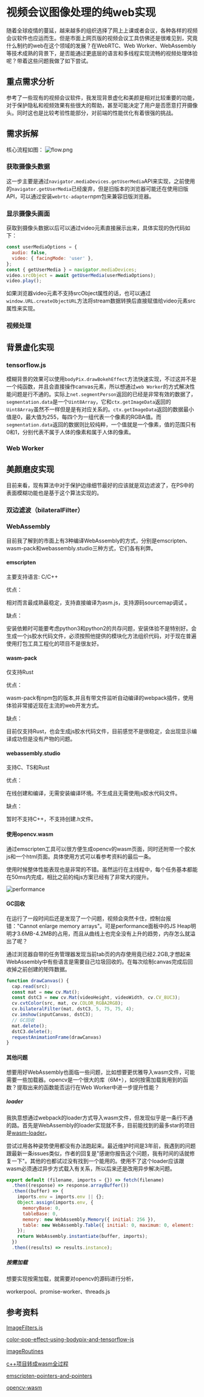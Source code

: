 # 视频会议图像处理的纯web实现

随着全球疫情的蔓延，越来越多的组织选择了网上上课或者会议，各种各样的视频会议软件也应运而生。但是市面上网页版的视频会议工具仿佛还是很难见到，究竟什么制约的web在这个领域的发展？在WebRTC、Web Worker、WebAssembly等技术成熟的背景下，是否能通过更底层的语言和多线程实现流畅的视频处理体验呢？带着这些问题我做了如下尝试。


## 重点需求分析

参考了一些现有的视频会议软件，我发现背景虚化和美颜是相对比较重要的功能，对于保护隐私和视频效果有些很大的帮助，甚至可能决定了用户是否愿意打开摄像头。同时这也是比较考验性能部分，对前端的性能优化有着很强的挑战。

## 需求拆解

核心流程如图：
![flow.png](images/flow.png)

### 获取摄像头数据

这一步主要是通过`navigator.mediaDevices.getUserMedia`API来实现，之前使用的`navigator.getUserMedia`已经废弃，但是旧版本的浏览器可能还在使用旧版API，可以通过安装`webrtc-adapter`npm包来兼容旧版浏览器。

### 显示摄像头画面

获取到摄像头数据以后可以通过video元素直接展示出来，具体实现的伪代码如下：
```js
const userMediaOptions = {
  audio: false, 
  video: { facingMode: 'user' },
};
const { getUserMedia } = navigator.mediaDevices;
video.srcObject = await getUserMedia(userMediaOptions);
video.play();
```
如果浏览器video元素不支持srcObject属性的话，也可以通过`window.URL.createObjectURL`方法将stream数据转换后直接赋值给video元素src属性来实现。

### 视频处理



## 背景虚化实现

### tensorflow.js

模糊背景的效果可以使用`bodyPix.drawBokehEffect`方法快速实现，不过这并不是一个纯函数，并且会直接操作canvas元素，所以想通过`web Worker`的方式解决性能问题是行不通的。实际上`net.segmentPerson`返回的已经是非常有效的数据了，`segmentation.data`是一个`Uint8Array`，它和`ctx.getImageData`返回的`Uint8Array`虽然不一样但是是有对应关系的。`ctx.getImageData`返回的数据最小值是0，最大值为255，每四个为一组代表一个像素的RGBA值。而`segmentation.data`返回的数据则比较纯粹，一个值就是一个像素，值的范围只有0和1，分别代表不属于人体的像素和属于人体的像素。

### Web Worker

## 美颜磨皮实现

目前来看，现有算法中对于保护边缘细节最好的应该就是双边滤波了，在PS中的表面模糊功能也是基于这个算法实现的。

### 双边滤波（bilateralFilter）

### WebAssembly

目前我了解到的市面上有3种编译WebAssembly的方式，分别是emscripten、wasm-pack和webassembly.studio三种方式，它们各有利弊。

#### emscripten

主要支持语言: C/C++

优点：

相对而言最成熟最稳定，支持直接编译为asm.js，支持源码sourcemap调试 。

缺点：

安装依赖时可能要考虑python3和python2的共存问题，安装体验不是特别好。会生成一个js胶水代码文件，必须按照他提供的模块化方法组织代码，对于现在普遍使用打包工具工程化的项目不是很友好。

#### wasm-pack

仅支持Rust

优点：

wasm-pack有npm包的版本,并且有带文件监听自动编译的webpack插件，使用体验非常接近现在主流的web开发方式。

缺点：

目前仅支持Rust，也会生成js胶水代码文件，目前感觉不是很稳定，会出现显示编译成功但是没有产物的问题。

#### webassembly.studio

支持C、TS和Rust

优点：

在线创建和编译，无需安装编译环境。不生成且无需使用js胶水代码文件。

缺点：

暂时不支持C++，不支持创建.h文件。

#### 使用opencv.wasm

通过emscripten工具可以很方便生成opencv的wasm页面，同时还附带一个胶水js和一个html页面。具体使用方式可以看参考资料的最后一条。

使用时候整体性能表现也是非常的不错。虽然运行在主线程中，每个任务基本都能在50ms内完成，相比之前的纯js方案已经有了非常大的提升。

![performance](images/performance.png)

#### GC回收

在运行了一段时间后还是发现了一个问题，视频会突然卡住，控制台报错："Cannot enlarge memory arrays"。可是performance面板中的JS Heap明明才3.6MB-4.2MB的占用，而且从曲线上也完全没有上升的趋势，内存怎么就溢出了呢？

通过浏览器自带的任务管理器发现当前tab页的内存使用竟已经2.2GB,才想起来WebAssembly中有些语言是需要自己垃圾回收的。在每次绘制canvas完成后回收掉之前创建的矩阵数据。

```js
function drawCanvas() {
  cap.read(src);
  const mat = new cv.Mat();
  const dstC3 = new cv.Mat(videoHeight, videoWidth, cv.CV_8UC3);
  cv.cvtColor(src, mat, cv.COLOR_RGBA2RGB);
  cv.bilateralFilter(mat, dstC3, 5, 75, 75, 4);
  cv.imshow(inputCanvas, dstC3);
  // GC回收
  mat.delete();
  dstC3.delete();
  requestAnimationFrame(drawCanvas)
}
```

#### 其他问题

想要用好WebAssembly也面临一些问题，比如想要更优雅导入wasm文件，可能需要一些加载器。opencv是一个很大的库（6M+），如何按需加载我用到的函数？提取出来的函数能否运行在Web Worker中进一步提升性能？

##### loader

我执意想通过webpack的loader方式导入wasm文件，但发现似乎是一条行不通的路。首先是WebAssembly的loader实现就不多，目前能找到的最多star的项目是[wasm-loader](https://github.com/ballercat/wasm-loader)。

尝试过用各种姿势使用都没有办法跑起来。最近维护时间是3年前，我遇到的问题跟最新一条issues类似，作者的回复是"感谢你报告这个问题，我有时间的话就修复一下"。其他的也都试过没有找到一个能用的。使用不了这个loader应该跟wasm必须通过异步方式载入有关系，所以后来还是改用异步解决问题。

```js
export default (filename, imports = {}) => fetch(filename)
  .then((response) => response.arrayBuffer())
  .then((buffer) => {
    imports.env = imports.env || {};
    Object.assign(imports.env, {
      memoryBase: 0,
      tableBase: 0,
      memory: new WebAssembly.Memory({ initial: 256 }),
      table: new WebAssembly.Table({ initial: 0, maximum: 0, element: 'anyfunc' }),
    });
    return WebAssembly.instantiate(buffer, imports);
  })
  .then((results) => results.instance);
```

##### 按需加载
想要实现按需加载，就需要对opencv的源码进行分析，

workerpool、promise-worker、threads.js

## 参考资料

[ImageFilters.js](https://github.com/zhengsk/ImageFilters.js)

[color-pop-effect-using-bodypix-and-tensorflow-js](https://towardsdatascience.com/color-pop-effect-using-bodypix-and-tensorflow-js-a584ddc48a02)

[imageRoutines](https://github.com/m0ose/imageRoutines)

[c++项目转成wasm全过程](https://zhuanlan.zhihu.com/p/158586853)

[emscripten-pointers-and-pointers](https://kapadia.github.io/emscripten/2013/09/13/emscripten-pointers-and-pointers.html)

[opencv-wasm](https://github.com/yaniswang/opencv-wasm)
